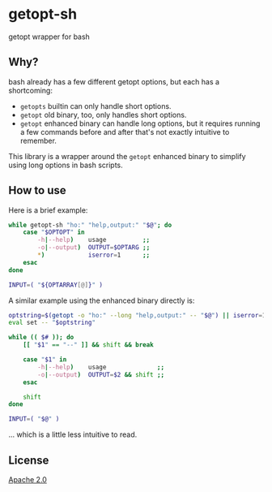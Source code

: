 # getopt-sh
getopt wrapper for bash


## Why?

bash already has a few different getopt options, but each has a shortcoming:

* `getopts` builtin can only handle short options.
* `getopt` old binary, too, only handles short options.
* `getopt` enhanced binary can handle long options, but it requires running a
  few commands before and after that's not exactly intuitive to remember.

This library is a wrapper around the `getopt` enhanced binary to simplify using
long options in bash scripts.


## How to use

Here is a brief example:

```bash
while getopt-sh "ho:" "help,output:" "$@"; do
    case "$OPTOPT" in
        -h|--help)    usage          ;;
        -o|--output)  OUTPUT=$OPTARG ;;
        *)            iserror=1      ;;
    esac
done

INPUT=( "${OPTARRAY[@]}" )
```

A similar example using the enhanced binary directly is:

```bash
optstring=$(getopt -o "ho:" --long "help,output:" -- "$@") || iserror=1
eval set -- "$optstring"

while (( $# )); do
    [[ "$1" == "--" ]] && shift && break

    case "$1" in
        -h|--help)    usage              ;;
        -o|--output)  OUTPUT=$2 && shift ;;
    esac

    shift
done

INPUT=( "$@" )
```

... which is a little less intuitive to read.


## License

[Apache 2.0]


[Apache 2.0]: <https://github.com/markuskimius/getopt-sh/blob/master/LICENSE>

